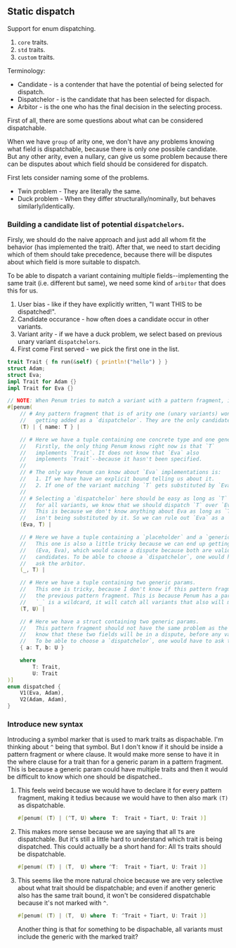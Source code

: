 ## Static dispatch

Support for enum dispatching.
1. `core` traits.
2. `std` traits. 
3. `custom` traits.

Terminology:
- Candidate    - is a contender that have the potential of being selected for dispatch.
- Dispatchelor - is the candidate that has been selected for dispach.
- Arbitor      - is the one who has the final decision in the selecting process.

First of all, there are some questions about what can be considered dispatchable.

When we have `group` of arity one, we don't have any problems knowing what field is dispatchable, because
there is only one possible candidate. But any other arity, even a nullary, can give us some problem because there 
can be disputes about which field should be considered for dispatch.

First lets consider naming some of the problems.
- Twin problem - They are literally the same.
- Duck problem - When they differ structurally/nominally, but behaves similarly/identically.

### Building a candidate list of potential `dispatchelors`.
Firsly, we should do the naive approach and just add all whom fit the behavior (has implemented the trait).
After that, we need to start deciding which of them should take precedence, because there will be disputes 
about which field is more suitable to dispatch. 

To be able to dispatch a variant containing multiple fields--implementing the same trait (i.e. different but same),
we need some kind of `arbitor` that does this for us.
1. User bias               - like if they have explicitly written, "I want THIS to be dispatched!".
2. Candidate occurance     - how often does a candidate occur in other variants.
3. Variant arity           - if we have a duck problem, we select based on previous unary variant `dispatchelors`.
4. First come First served - we pick the first one in the list.


```rust
trait Trait { fn run(&self) { println!("hello") } }
struct Adam;
struct Eva;
impl Trait for Adam {}
impl Trait for Eva {}

// NOTE: When Penum tries to match a variant with a pattern fragment, it does so by partial order.
#[penum( 
    // # Any pattern fragment that is of arity one (unary variants) won't have any problems 
    //   getting added as a `dispatchelor`. They are the only candidate we have..
    (T) | { name: T } |

    // # Here we have a tuple containing one concrete type and one generic param.
    //   Firstly, the only thing Penum knows right now is that `T` 
    //   implements `Trait`. It does not know that `Eva` also 
    //   implements `Trait`--because it hasn't been specified.
    //
    // # The only way Penum can know about `Eva` implementations is:
    //   1. If we have have an explicit bound telling us about it.
    //   2. If one of the variant matching `T` gets substituted by `Eva`. 
    //
    // # Selecting a `dispatchelor` here should be easy as long as `T` != `Eva`,
    //   for all variants, we know that we should dispatch `T` over `Eva`.
    //   This is because we don't know anything about Eva as long as `T` 
    //   isn't being substituted by it. So we can rule out `Eva` as a `dispatchelor`
    (Eva, T) | 

    // # Here we have a tuple containing a `placeholder` and a `generic` param.
    //   This one is also a little tricky because we can end up getting
    //   (Eva, Eva), which would cause a dispute because both are valid 
    //   candidates. To be able to choose a `dispatchelor`, one would have to 
    //   ask the arbitor.
    (_, T) | 

    // # Here we have a tuple containing two generic params.
    //   This one is tricky, because I don't know if this pattern fragment even can be matched given 
    //   the previous pattern fragment. This is because Penum has a partial match order, and because
    //   `_` is a wildcard, it will catch all variants that also will match this one.
    (T, U) |

    // # Here we have a struct containing two generic params.
    //   This pattern fragment should not have the same problem as the pattern fragment above. Here we actually 
    //   know that these two fields will be in a dispute, before any variants are present.
    //   To be able to choose a `dispatchelor`, one would have to ask the arbitor.
    { a: T, b: U }

    where 
        T: Trait, 
        U: Trait
)]
enum dispatched {
    V1(Eva, Adam),
    V2(Adam, Adam),
}
```

### Introduce new syntax 

Introducing a symbol marker that is used to mark traits as dispachable.
I'm thinking about `^` being that symbol. But I don't know if it should be inside a pattern fragment
or where clause. It would make more sense to have it in the where clause for a trait than 
for a generic param in a pattern fragment. This is because a generic param could have multiple traits 
and then it would be difficult to know which one should be dispatched..


1. This feels weird because we would have to declare it for every pattern fragment, making it tedius because we would have to then also mark `(T)` as dispatchable. 
   ```rust
   #[penum( (T) | (^T, U) where  T:  Trait + Tiart, U: Trait )]
   ```

2. This makes more sense because we are saying that all `T`s are dispatchable. But it's still a little hard to understand which trait is being dispatched. This could actually be a short hand for: All `T`s traits should be dispatchable.
   ```rust
   #[penum( (T) | (T,  U) where ^T:  Trait + Tiart, U: Trait )]
   ```

3. This seems like the more natural choice because we are very selective about what trait should be dispatchable; and even if another generic also has the same trait bound, it won't be considered dispatchable because it's not marked with `^`. 
   ```rust
   #[penum( (T) | (T,  U) where  T: ^Trait + Tiart, U: Trait )]
   ```
   Another thing is that for something to be dispachable, all variants must include the generic with the marked trait?